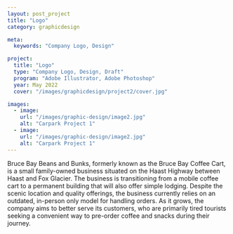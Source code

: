 ```yaml
---
layout: post_project
title: "Logo"
category: graphicdesign

meta:
  keywords: "Company Logo, Design"

project:
  title: "Logo"
  type: "Company Logo, Design, Draft"
  program: "Adobe Illustrator, Adobe Photoshop"
  year: May 2022
  cover: "/images/graphicdesign/project2/cover.jpg"

images:
  - image:
    url: "/images/graphic-design/image2.jpg"
    alt: "Carpark Project 1"
  - image:
    url: "/images/graphic-design/image2.jpg"
    alt: "Carpark Project 1"
---
```

<p>Bruce Bay Beans and Bunks, formerly known as the Bruce Bay Coffee Cart, is a small family-owned business situated on the Haast Highway between Haast and Fox Glacier. The business is transitioning from a mobile coffee cart to a permanent building that will also offer simple lodging. Despite the scenic location and quality offerings, the business currently relies on an outdated, in-person only model for handling orders. As it grows, the company aims to better serve its customers, who are primarily tired tourists seeking a convenient way to pre-order coffee and snacks during their journey.</p>